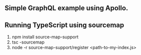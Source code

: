 ## Simple GraphQL example using Apollo.

## Running TypeScript using sourcemap

1. npm install source-map-support
2. tsc  -sourcemap
3. node -r source-map-support/register <path-to-my-index.js>

